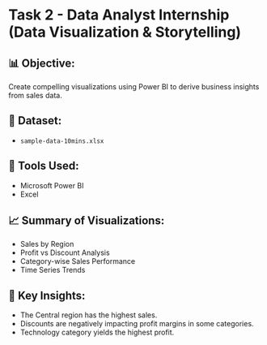 # Task 2 - Data Analyst Internship (Data Visualization & Storytelling)

## 📊 Objective:
Create compelling visualizations using Power BI to derive business insights from sales data.

## 📁 Dataset:
- `sample-data-10mins.xlsx`

## 🔧 Tools Used:
- Microsoft Power BI
- Excel

## 📈 Summary of Visualizations:
- Sales by Region
- Profit vs Discount Analysis
- Category-wise Sales Performance
- Time Series Trends

## 🧠 Key Insights:
- The Central region has the highest sales.
- Discounts are negatively impacting profit margins in some categories.
- Technology category yields the highest profit.


